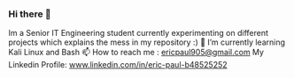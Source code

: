 ### Hi there 👋
Im a Senior IT Engineering student currently experimenting on different projects
which explains the mess in my repository :)
🌱 I’m currently learning Kali Linux and Bash 
📫 How to reach me : ericpaul905@gmail.com 
My Linkedin Profile: www.linkedin.com/in/eric-paul-b48525252

<!--
**Eric120602/Eric120602** is a ✨ _special_ ✨ repository because its `README.md` (this file) appears on your GitHub profile.

Here are some ideas to get you started:

- 🔭 I’m currently working on ...
- 🌱 I’m currently learning ...
- 👯 I’m looking to collaborate on ...
- 🤔 I’m looking for help with ...
- 💬 Ask me about ...
- 📫 How to reach me: ...
- 😄 Pronouns: ...
- ⚡ Fun fact: ...
-->
